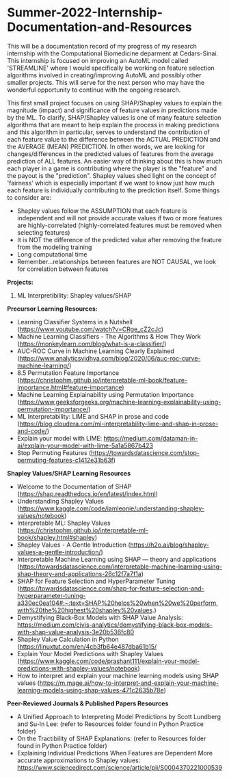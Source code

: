 # Summer-2022-Internship-Documentation-and-Resources


This will be a documentation record of my progress of my research internship with the Computational Biomedicine deparment at Cedars-Sinai. This internship is focused on improving an AutoML model called 'STREAMLINE' where I would specifically be working on feature selection algorithms involved in creating/improving AutoML and possibly other smaller projects. This will serve for the next person who may have the wonderful opportunity to continue with the ongoing research.

This first small project focuses on using SHAP/Shapley values to explain the magnitude (impact) and significance of feature values in predictions made by the ML. To clarify, SHAP/Shapley values is one of many feature selection algorithms that are meant to help explain the process in making predictions and this algorithm in particular, serves to understand the contribution of each feature value to the difference between the ACTUAL PREDICTION and the AVERAGE (MEAN) PREDICTION. In other words, we are looking for changes/differences in the predicted values of features from the average prediction of ALL features. An easier way of thinking about this is how much each player in a game is contributing  where the player is the "feature" and the payout is the "prediction". Shapley values shed light on the concept of 'fairness' which is especially important if we want to know just how much each feature is individually contributing to the prediction itself.  Some things to consider are:
* Shapley values follow the ASSUMPTION that each feature is independent and will not provide accurate values if two or more features are highly-correlated (highly-correlated features must be removed when selecting features)
* It is NOT the difference of the predicted value after removing the feature from the modeling training
* Long computational time
* Remember...relationships between features are NOT CAUSAL, we look for correlation between features


**Projects:**
  1) ML Interpretibility: Shapley values/SHAP
  

**Precursor Learning Resources:**
  * Learning Classifier Systems in a Nutshell (https://www.youtube.com/watch?v=CRge_cZ2cJc)
  * Machine Learning Classifiers - The Algorithms & How They Work (https://monkeylearn.com/blog/what-is-a-classifier/)
  * AUC-ROC Curve in Machine Learning Clearly Explained (https://www.analyticsvidhya.com/blog/2020/06/auc-roc-curve-machine-learning/)
  * 8.5 Permutation Feature Importance (https://christophm.github.io/interpretable-ml-book/feature-importance.html#feature-importance)
  * Machine Learning Explainability using Permutation Importance (https://www.geeksforgeeks.org/machine-learning-explainability-using-permutation-importance/)
  * ML Interpretability: LIME and SHAP in prose and code (https://blog.cloudera.com/ml-interpretability-lime-and-shap-in-prose-and-code/)
  * Explain your model with LIME: https://medium.com/dataman-in-ai/explain-your-model-with-lime-5a1a5867b423
  * Stop Permuting Features (https://towardsdatascience.com/stop-permuting-features-c1412e31b63f)
  
  **Shapley Values/SHAP Learning Resources**
  * Welcome to the Documentation of SHAP (https://shap.readthedocs.io/en/latest/index.html)
  * Understanding Shapley Values (https://www.kaggle.com/code/iamleonie/understanding-shapley-values/notebook)
  * Interpretable ML: Shapley Values (https://christophm.github.io/interpretable-ml-book/shapley.html#shapley)
  * Shapley Values - A Gentle Introduction (https://h2o.ai/blog/shapley-values-a-gentle-introduction/)
  * Interpretable Machine Learning using SHAP — theory and applications (https://towardsdatascience.com/interpretable-machine-learning-using-shap-theory-and-applications-26c12f7a7f1a)
  * SHAP for Feature Selection and HyperParameter Tuning (https://towardsdatascience.com/shap-for-feature-selection-and-hyperparameter-tuning-a330ec0ea104#:~:text=SHAP%20helps%20when%20we%20perform,with%20the%20highest%20shapley%20values.)
  * Demystifying Black-Box Models with SHAP Value Analysis: https://medium.com/civis-analytics/demystifying-black-box-models-with-shap-value-analysis-3e20b536fc80
  * Shapley Value Calculation in Python (https://linuxtut.com/en/4cb3fb64e487dba61b15/
  * Explain Your Model Predictions with Shapley Values (https://www.kaggle.com/code/prashant111/explain-your-model-predictions-with-shapley-values/notebook)
  * How to interpret and explain your machine learning models using SHAP values (https://m.mage.ai/how-to-interpret-and-explain-your-machine-learning-models-using-shap-values-471c2635b78e)
    
        
  **Peer-Reviewed Journals & Published Papers Resources**
  * A Unified Approach to Interpreting Model Predictions by Scott Lundberg and Su-In Lee: (refer to Resources folder found in Python Practice folder)
  * On the Tractibility of SHAP Explanations: (refer to Resources folder found in Python Practice folder)
  * Explaining Individual Predictions When Features are Dependent More accurate approximations to Shapley values: https://www.sciencedirect.com/science/article/pii/S0004370221000539
